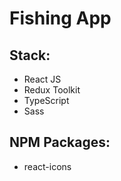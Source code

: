 # Fishing App

## Stack:
- React JS
- Redux Toolkit
- TypeScript
- Sass

## NPM Packages:
- react-icons
